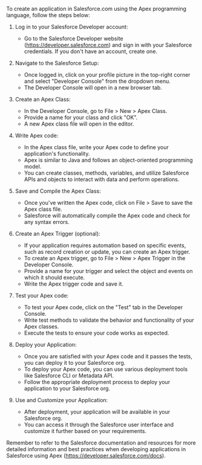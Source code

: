 To create an application in Salesforce.com using the Apex programming language, follow the steps below:

1. Log in to your Salesforce Developer account:
   - Go to the Salesforce Developer website (https://developer.salesforce.com) and sign in with your Salesforce credentials. If you don't have an account, create one.

2. Navigate to the Salesforce Setup:
   - Once logged in, click on your profile picture in the top-right corner and select "Developer Console" from the dropdown menu.
   - The Developer Console will open in a new browser tab.

3. Create an Apex Class:
   - In the Developer Console, go to File > New > Apex Class.
   - Provide a name for your class and click "OK".
   - A new Apex class file will open in the editor.

4. Write Apex code:
   - In the Apex class file, write your Apex code to define your application's functionality.
   - Apex is similar to Java and follows an object-oriented programming model.
   - You can create classes, methods, variables, and utilize Salesforce APIs and objects to interact with data and perform operations.

5. Save and Compile the Apex Class:
   - Once you've written the Apex code, click on File > Save to save the Apex class file.
   - Salesforce will automatically compile the Apex code and check for any syntax errors.

6. Create an Apex Trigger (optional):
   - If your application requires automation based on specific events, such as record creation or update, you can create an Apex trigger.
   - To create an Apex trigger, go to File > New > Apex Trigger in the Developer Console.
   - Provide a name for your trigger and select the object and events on which it should execute.
   - Write the Apex trigger code and save it.

7. Test your Apex code:
   - To test your Apex code, click on the "Test" tab in the Developer Console.
   - Write test methods to validate the behavior and functionality of your Apex classes.
   - Execute the tests to ensure your code works as expected.

8. Deploy your Application:
   - Once you are satisfied with your Apex code and it passes the tests, you can deploy it to your Salesforce org.
   - To deploy your Apex code, you can use various deployment tools like Salesforce CLI or Metadata API.
   - Follow the appropriate deployment process to deploy your application to your Salesforce org.

9. Use and Customize your Application:
   - After deployment, your application will be available in your Salesforce org.
   - You can access it through the Salesforce user interface and customize it further based on your requirements.

Remember to refer to the Salesforce documentation and resources for more detailed information and best practices when developing applications in Salesforce using Apex (https://developer.salesforce.com/docs).